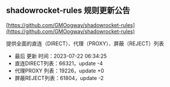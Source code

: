 ## shadowrocket-rules 规则更新公告

[https://github.com/GMOogway/shadowrocket-rules](https://github.com/GMOogway/shadowrocket-rules)

提供全面的直连（DIRECT）、代理（PROXY）、屏蔽（REJECT）列表
- 最后 更新 时间：2023-07-22 06:34:25
- 直连DIRECT列表：66321，update -4
- 代理PROXY 列表：19226，update +0
- 屏蔽REJECT列表：61804，update -2